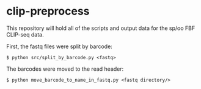 # clip-preprocess

This repository will hold all of the scripts and output data for the sp/oo FBF CLIP-seq data.

First, the fastq files were split by barcode: 

	$ python src/split_by_barcode.py <fastq>

The barcodes were moved to the read header: 

	$ python move_barcode_to_name_in_fastq.py <fastq directory/>
